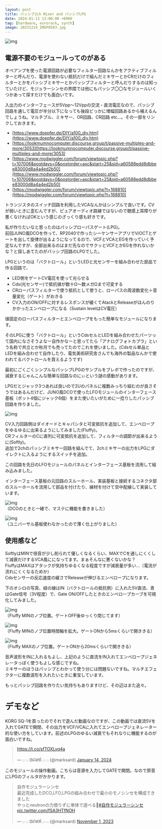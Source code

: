 ```yaml
---
layout: post
title: パッシブ2ch Mixer and パッシブLPG
date: 2024-01-11 13:00:00 +0900
tag: [hardware, eurorack, synth]
image: 20231214_IMGP8503.jpg
---
```


![img](/assets/photos/20231214_IMGP8503.jpg)  

## 電源不要のモジュールってのがある

オペアンプを使った電源回路が必要なフィルター回路なんかをアクティブフィルターと呼んだり、電源を使わない抵抗だけで組んだミキサーとかCRだけのフィルターとかをパッシブミキサーとかパッシブフィルターと呼んだりするのは知っていたけど、モジュラーシンセの界隈では他にもパッシブ〇〇なモジュールいくつかあって探すだけでも面白いです。  

入出力のインターフェースが5Vpp～12Vppの交流・直流電圧なので、パッシブ回路を通して電圧が半分以下になっても後段どっかに増幅回路あるから補えるんでしょうね。マルチプル、ミキサー、OR回路、CR回路 etc...。その一部をリンクしておきます。  

* [https://www.doepfer.de/DIY/a100_diy.htm](https://www.doepfer.de/DIY/a100_diy.htm)
* [https://lookmumnocomputer.discourse.group/t/passive-multiples-and-more/3053](https://lookmumnocomputer.discourse.group/t/passive-multiples-and-more/3053)
* [https://www.modwiggler.com/forum/viewtopic.php?t=107006&postdays=0&postorder=asc&start=25&sid=a60588edd8dbbee83000d8a4a4ed2b50](https://www.modwiggler.com/forum/viewtopic.php?t=107006&postdays=0&postorder=asc&start=25&sid=a60588edd8dbbee83000d8a4a4ed2b50)
* [https://modwiggler.com/forum/viewtopic.php?t=168810](https://modwiggler.com/forum/viewtopic.php?t=168810)

トランジスタのスイッチ回路を利用したVCAなんかはシンプルで良いです。CVが弱いときに歪むんですが、ピュアオーディオ路線ではないので聴感上耳障りが悪くなければOKという感じのざっくり感も好きです。  

私が作りたいなと思ったのはパッシブローパスゲート(LPG)。  
前回JUNO風DCOを作って、RP2040で作ったシーケンサーアプリでV/OCTとゲートを出して旋律が出るようになってるので、VCFとVCAとEGを作っていく予定なんですが、全部出来るのはまだ先なのでサクッとVCFとかEGを作れないかな？と探しあてたのがパッシブ回路のLPGでした。  

LPGというのは「バクトロール」というLEDと光センサーを組み合わせた部品で作る回路で、  

* LED側をゲートCV電圧を使って光らせる
* Cds(光センサー)で抵抗値が数十Ω〜数メガΩまで可変する
* CRローパスフィルターで使う抵抗として使うと、ローパスの周波数変化＋音量変化（ゲート）がおきる
* CV入力のON/OFFに対するレスポンスが緩くてAtackとReleaseがほんのりかかったエンベロープになる（Sustain levelはCV電圧）

値固定のローパスフィルターとエンベロープをもった簡単なモジュールになります。  

そのLPGに使う「バクトロール」というCdsセルとLEDを組み合わせたパーツって国内になさそうよなー自作かなーと思ってたら「アナログフォトカプラ」という名称で共立とか秋月でも売ってたのでこれを使いました。(Cdsセル単品とLEDを組み合わせて自作したり、電気美術研究舎さんでも海外の製品なんかで使われてるバクトロールを買えるようです)  

最初にごくごくシンプルなパッシブLPGのサンプルをブレボで作ったのですが、減衰するじゃんこんな簡単な回路なのにぃという謎の感動があります。  

LPGだとジャック3つあれば良いので2Uのパネルに複数みっちり組むのが良さそうではあるんだけど、JUNO風DCOで使ったLFOモジュールのインターフェース基板（ポット4個にジャック6個）をまた使いたいがために一捻りしたパッシブ回路を作りました。  

![img](/assets/photos/passive_mixer_and_lpg.png)  

CV入力回路側はダイオードとキャパシタと可変抵抗を追加して、エンベロープをゆるゆるに出来るようにしてみました(Fluffy)。  
CRフィルターのCに直列に可変抵抗を追加して、フィルターの調節が出来るように(Softly)。  
追加で2chのパッシブミキサー回路を組んでて、2chミキサーの出力をLPGにダイレクトに入るようにするスイッチを追加。  

この回路を先日のLFOモジュールのパネルとインターフェース基板を流用して組み込みました。  

インターフェース基板の元回路のスルーホール、実装基板と接続するコネクタ部のスルーホールを流用して部品を付けたり、線材を付けて空中配線して実装しています。


![img](/assets/photos/20231214_IMGP8503.jpg)  
（DCOのときと一緒で、マステに機能を書きました）  

![img](/assets/photos/20231214_IMGP8504.jpg)  
（ユニバーサル基板使わなかったので薄く仕上がりました）  

## 使用感など

SoftlyはMINで倍音が少し削られて優しくなるくらい、MAXでCを通しにくくして減衰だけするVCA風にになってます。まぁそんなに悪くないかな？  
FluffyはMAXはアタックが気持ちゆるくなる程度ですが減衰量が多い…（電流が流れにくくなるためか）  
Cdsセンサーの反応速度の緩さでReleaseが伸びるエンベロープになります。  

下のオシロの写真、緑の線はIN（バクトロールの抵抗側）に入れた5V直流、青はGate信号（3V程度）で、Gate ON/OFFしたときのエンベロープカーブを可視化してみました。

![img](/assets/photos/20240111_IMG_6482.jpg)  
（Fluffy MINのノブ位置。ゲートOFF後ゆっくり閉じてます）  

![img](/assets/photos/20240111_IMG_6481.jpg)  
（Fluffy MINのノブ位置時間軸を拡大。ゲートONから5msくらいで開ききる）  

![img](/assets/photos/20240111_IMG_6480.jpg)  
（Fluffy MAXのノブ位置。ゲートONから20msくらいで開ききる）  

音声波形をINに入れるもよし、上記のように直流をIN入れてエンベロープジェネレータっぽく使うもよしな感じですね。  
ミキサーのほうはパッシブとわかって使う分には問題ないですね。マルチエフェクターに複数波形を入れたいときに重宝しています。

もっとパッシブ回路を作りたい気持ちもありますけど、その辺はまた追々。  

# デモなど

KORG SQ-1を買ったのでそれで遊んだ動画なのですが、この動画では直流5Vを入れてGATEで開閉、その出力をVCF/VCAに入れてエンベロープジェネレーター的な使い方をしています。前述のLPGのゆるい減衰でもそれなりに機能するのが面白いですね。
<blockquote class="twitter-tweet" data-media-max-width="560"><p lang="zxx" dir="ltr"><a href="https://t.co/sfTOXLyq4a">https://t.co/sfTOXLyq4a</a></p>&mdash; 𓊬 ᙢᗩᖇḰ 𓊬 (@marksard) <a href="https://twitter.com/marksard/status/1746415594650656905?ref_src=twsrc%5Etfw">January 14, 2024</a></blockquote> <script async src="https://platform.twitter.com/widgets.js" charset="utf-8"></script>


このモジュールの操作動画。こちらは音源を入力してGATEで開閉。なので原音にLPGのフィルタがかかります。  
<blockquote class="twitter-tweet" data-media-max-width="560"><p lang="ja" dir="ltr">自作モジュラーシンセ<br>最近完成したDCO,LFO,LPGの組み合わせで最小のモノシンセを構成できました<br>やっとneutronの力借りずに単体で遊べる💪<a href="https://twitter.com/hashtag/%E8%87%AA%E4%BD%9C%E3%83%A2%E3%82%B8%E3%83%A5%E3%83%A9%E3%83%BC%E3%82%B7%E3%83%B3%E3%82%BB?src=hash&amp;ref_src=twsrc%5Etfw">#自作モジュラーシンセ</a> <a href="https://t.co/fSA3HTfNOH">pic.twitter.com/fSA3HTfNOH</a></p>&mdash; 𓊬 ᙢᗩᖇḰ 𓊬 (@marksard) <a href="https://twitter.com/marksard/status/1719661214513705019?ref_src=twsrc%5Etfw">November 1, 2023</a></blockquote> <script async src="https://platform.twitter.com/widgets.js" charset="utf-8"></script>
